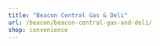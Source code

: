 ```yaml
---
title: "Beacon Central Gas & Deli"
url: /beacon/beacon-central-gas-and-deli/
shop: convenience
---
```

